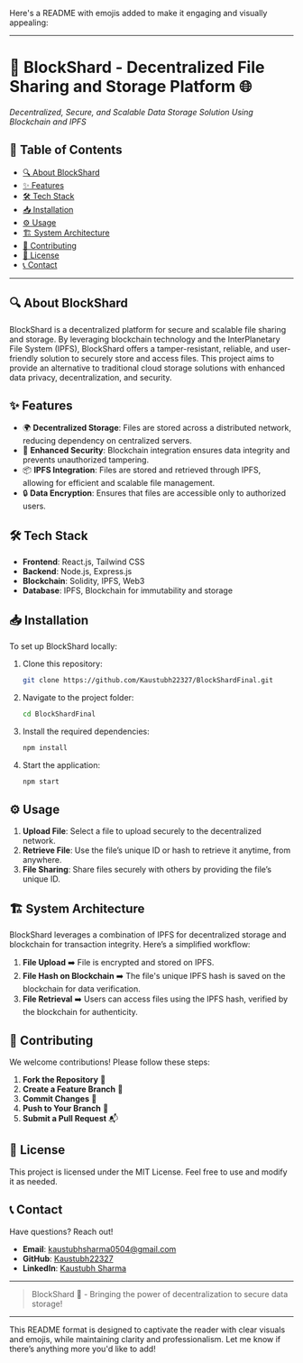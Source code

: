 Here's a README with emojis added to make it engaging and visually appealing:

---

# 🚀 BlockShard - Decentralized File Sharing and Storage Platform 🌐

*Decentralized, Secure, and Scalable Data Storage Solution Using Blockchain and IPFS*

## 📜 Table of Contents
- [🔍 About BlockShard](#about-blockshard)
- [✨ Features](#features)
- [🛠 Tech Stack](#tech-stack)
- [📥 Installation](#installation)
- [⚙️ Usage](#usage)
- [🏗 System Architecture](#system-architecture)
- [🤝 Contributing](#contributing)
- [📜 License](#license)
- [📞 Contact](#contact)

---

## 🔍 About BlockShard

BlockShard is a decentralized platform for secure and scalable file sharing and storage. By leveraging blockchain technology and the InterPlanetary File System (IPFS), BlockShard offers a tamper-resistant, reliable, and user-friendly solution to securely store and access files. This project aims to provide an alternative to traditional cloud storage solutions with enhanced data privacy, decentralization, and security.

## ✨ Features

- 🌍 **Decentralized Storage**: Files are stored across a distributed network, reducing dependency on centralized servers.
- 🔐 **Enhanced Security**: Blockchain integration ensures data integrity and prevents unauthorized tampering.
- 📦 **IPFS Integration**: Files are stored and retrieved through IPFS, allowing for efficient and scalable file management.
- 🔒 **Data Encryption**: Ensures that files are accessible only to authorized users.

## 🛠 Tech Stack

- **Frontend**: React.js, Tailwind CSS
- **Backend**: Node.js, Express.js
- **Blockchain**: Solidity, IPFS, Web3
- **Database**: IPFS, Blockchain for immutability and storage

## 📥 Installation

To set up BlockShard locally:

1. Clone this repository:
    ```bash
    git clone https://github.com/Kaustubh22327/BlockShardFinal.git
    ```
2. Navigate to the project folder:
    ```bash
    cd BlockShardFinal
    ```
3. Install the required dependencies:
    ```bash
    npm install
    ```
4. Start the application:
    ```bash
    npm start
    ```

## ⚙️ Usage

1. **Upload File**: Select a file to upload securely to the decentralized network.
2. **Retrieve File**: Use the file’s unique ID or hash to retrieve it anytime, from anywhere. 
3. **File Sharing**: Share files securely with others by providing the file’s unique ID.

## 🏗 System Architecture

BlockShard leverages a combination of IPFS for decentralized storage and blockchain for transaction integrity. Here’s a simplified workflow:
1. **File Upload** ➡️ File is encrypted and stored on IPFS.
2. **File Hash on Blockchain** ➡️ The file's unique IPFS hash is saved on the blockchain for data verification.
3. **File Retrieval** ➡️ Users can access files using the IPFS hash, verified by the blockchain for authenticity.

## 🤝 Contributing

We welcome contributions! Please follow these steps:

1. **Fork the Repository** 📌
2. **Create a Feature Branch** 🌱
3. **Commit Changes** 💾
4. **Push to Your Branch** 🚀
5. **Submit a Pull Request** 📬

## 📜 License

This project is licensed under the MIT License. Feel free to use and modify it as needed.

## 📞 Contact

Have questions? Reach out!

- **Email**: kaustubhsharma0504@gmail.com
- **GitHub**: [Kaustubh22327](https://github.com/Kaustubh22327)
- **LinkedIn**: [Kaustubh Sharma](https://linkedin.com/in/kaustubh-sharma)

--- 

> BlockShard 🌌 - Bringing the power of decentralization to secure data storage! 

--- 

This README format is designed to captivate the reader with clear visuals and emojis, while maintaining clarity and professionalism. Let me know if there’s anything more you'd like to add!

